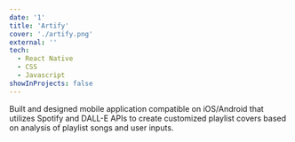 ```yaml
---
date: '1'
title: 'Artify'
cover: './artify.png'
external: ''
tech:
  - React Native
  - CSS
  - Javascript
showInProjects: false
---
```


Built and designed mobile application compatible on iOS/Android that utilizes Spotify and DALL-E APIs to create customized playlist covers based on analysis of playlist songs and user inputs.
